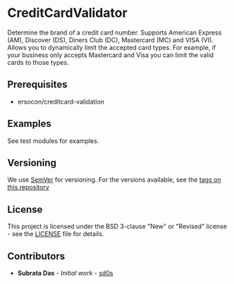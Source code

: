 #  CreditCardValidator

Determine the brand of a credit card number.
Supports American Express (AM), Discover (DS), Diners Club (DC), Mastercard (MC) and VISA (VI).
Allows you to dynamically limit the accepted card types.
For example, if your business only accepts Mastercard and Visa you can limit the valid cards to those types.

## Prerequisites

* ersocon/creditcard-validation

## Examples

See test modules for examples.


## Versioning

We use [SemVer](http://semver.org/) for versioning.
For the versions available, see the [tags on this repository](https://github.com/AuricSystemsInternational/creditcard-validator/tags)

## License

This project is licensed under the BSD 3-clause "New" or "Revised" license - see the [LICENSE](https://github.com/AuricSystemsInternational/creditcard-validator/blob/master/LICENSE) file for details.

## Contributors

* **Subrata Das**  - *Initial work* - [sd0s](https://github.com/sd0s)
